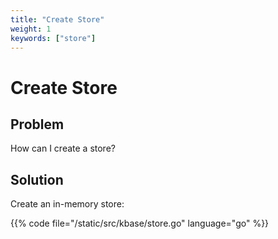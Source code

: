 ```yaml
---
title: "Create Store"
weight: 1
keywords: ["store"]
---
```


# Create Store

## Problem

How can I create a store?

## Solution

Create an in-memory store:

{{% code file="/static/src/kbase/store.go" language="go" %}}

